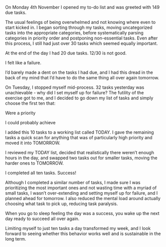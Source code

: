 On Monday 4th November I opened my to-do list and was greeted with 149 due tasks.

The usual feelings of being overwhelmed and not knowing where even to start kicked in. I began sorting through my tasks, moving uncategorized tasks into the appropriate categories, before systematically parsing categories in priority order and postponing non-essential tasks. Even after this process, I still had just over 30 tasks which seemed equally important.

At the end of the day I had 20 due tasks. 12/30 is not good.

I felt like a failure.

I’d barely made a dent on the tasks I had due, and I had this dread in the back of my mind that I’d have to do the same thing all over again tomorrow.

On Tuesday, I stopped myself mid-process. 32 tasks yesterday was unachievable - why did I set myself up for failure? The futility of the exercise got to me, and I decided to go down my list of tasks and simply choose the first ten that:

Were a priority

I could probably achieve

I added this 10 tasks to a working list called TODAY. I gave the remaining tasks a quick scan for anything that was of particularly high priority and moved it into TOMORROW.

I reviewed my TODAY list, decided that realistically there weren’t enough hours in the day, and swapped two tasks out for smaller tasks, moving the harder ones to TOMORROW.

I completed all ten tasks. Success!

Although I completed a similar number of tasks, I made sure I was prioritizing the most important ones and not wasting time with a myriad of small tasks, I wasn’t over-extending and setting myself up for failure, and I planned ahead for tomorrow. I also reduced the mental load around actually choosing what task to pick up, reducing task paralysis.

When you go to sleep feeling the day was a success, you wake up the next day ready to succeed all over again.

Limiting myself to just ten tasks a day transformed my week, and I look forward to seeing whether this behavior works well and is sustainable in the long term.